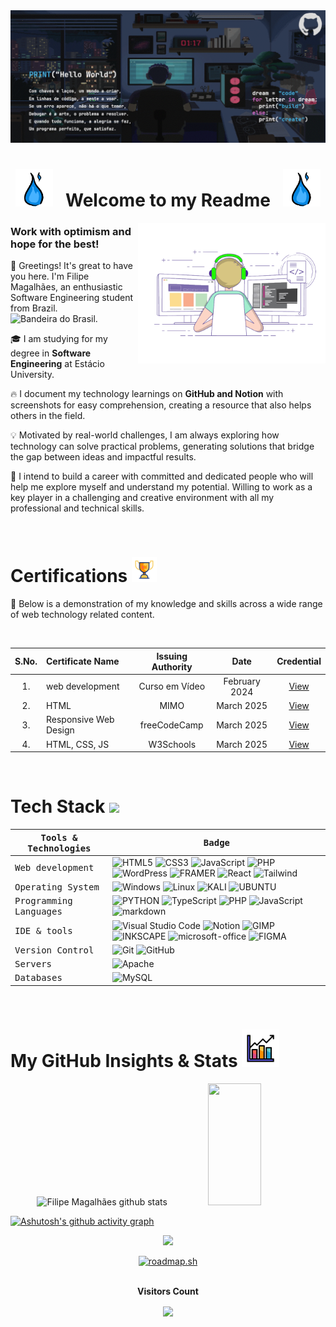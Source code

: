 <!-- Animação de ondas Gray

<img width=100% src="https://capsule-render.vercel.app/api?type=waving&color=DCDCDC&height=120&section=header"/> 

-->

<!-- Essa era a animação de letras aparecendo

 [![Typing SVG](https://readme-typing-svg.herokuapp.com/?color=fff&size=35&center=true&vCenter=true&width=1000&lines=HELLO,+MY+NAME+is+Filipe+Magalhães;I'm+18+years+old;I+am+from+Brazil,+RR;I+study+Software+Engineering;Be+Welcome!+:%29)](https://git.io/typing-svg)
 
 -->

 <div align="center">
    <img src="images/Gifs animados.gif">
 </div>

<div align="center">

# <img src="images/fogoAzul.gif" width="60px" /> &nbsp; Welcome to my Readme &nbsp; <img src="images/fogoAzul.gif" width="60px" />

</div>

<img src="images/transparent_gitgif.gif" align="right" width="300px">

### Work with optimism and hope for the best!

👋 Greetings! It's great to have you here. I'm Filipe Magalhães, an enthusiastic Software Engineering student from Brazil. <img height=15 alt="Bandeira do Brasil" src="https://user-images.githubusercontent.com/39463872/117911655-8b8c0980-b2b4-11eb-9291-403c6f7f8a4d.png"/>.

🎓 I am studying for my degree in **Software Engineering** at Estácio University.

🔥 I document my technology learnings on **GitHub and Notion** with screenshots for easy comprehension, creating a resource that also helps others in the field.

💡 Motivated by real-world challenges, I am always exploring how technology can solve practical problems, generating solutions that bridge the gap between ideas and impactful results.

🤩 I intend to build a career with committed and dedicated people who will help me explore myself and understand my potential. Willing to work as a key player in a challenging and creative environment with all my professional and technical skills.

<br>

<!-- # Projects <img src="images/computer-unscreen.gif" width="48"> -->

# Certifications <img src="images/cup-17086305-unscreen.gif" width="40">

📄 Below is a demonstration of my knowledge and skills across a wide range of web technology related content.

<br>

| S.No. | Certificate Name | Issuing Authority | Date | Credential |
|:-----:|:-----------------|:------------------:|:----:|:----------:|
| 1. | web development | Curso em Vídeo | February 2024 | [View](https://lydian-enthusiasm-040.notion.site/Curso-em-V-deo-571e930a044240b1bdc8556408be9671?pvs=4) |
| 2. | HTML | MIMO | March 2025 | [View](https://github.com/filipecode-03/MIMO) |
| 3. | Responsive Web Design | freeCodeCamp | March 2025 | [View](https://github.com/filipecode-03/freeCodeCamp) |
| 4. | HTML, CSS, JS | W3Schools | March 2025 | [View](https://github.com/filipecode-03/W3Schools) |
<br>

# Tech Stack <img src='https://user-images.githubusercontent.com/74038190/206662607-d9e7591e-bbf9-42f9-9386-29efc927bc16.gif' width="40">

<samp>Tools & Technologies</samp> | <samp>Badge</samp> |
--- | --- |
<samp>Web development</samp> | ![HTML5](https://img.shields.io/badge/HTML5-E34F26?style=for-the-badge&logo=html5&logoColor=white) ![CSS3](https://img.shields.io/badge/CSS3-1572B6?style=for-the-badge&logo=css3&logoColor=white) ![JavaScript](https://img.shields.io/badge/JavaScript-F7DF1E?style=for-the-badge&logo=javascript&logoColor=black) ![PHP](https://img.shields.io/badge/PHP-5c0099?style=for-the-badge&logo=php&logoColor=white&labelColor=5c0099) ![WordPress](https://img.shields.io/badge/Wordpress-21759B?style=for-the-badge&logo=wordpress&logoColor=white) ![FRAMER](https://img.shields.io/badge/Framer-black?style=for-the-badge&logo=framer&logoColor=blue) ![React](https://img.shields.io/badge/React-20232A?style=for-the-badge&logo=react&logoColor=61DAFB) ![Tailwind](https://img.shields.io/badge/Tailwind_CSS-38B2AC?style=for-the-badge&logo=tailwind-css&logoColor=white)|
<samp>Operating System</samp> | ![Windows](https://img.shields.io/badge/-Windows-0077b6?style=for-the-badge&logo=windows&labelColor=0D1117) ![Linux](https://img.shields.io/badge/Linux-FCC624?style=for-the-badge&logo=linux&logoColor=d5d5d5) ![KALI](https://img.shields.io/badge/Kali_Linux-557C94?style=for-the-badge&logo=kali-linux&logoColor=white) ![UBUNTU](https://img.shields.io/badge/Ubuntu-E95420?style=for-the-badge&logo=ubuntu&logoColor=white)|
<samp>Programming Languages</samp> | ![PYTHON](https://img.shields.io/badge/-python-000814?style=for-the-badge&logo=python&logoColor=1572B6&labelColor=000814) ![TypeScript](https://img.shields.io/badge/TypeScript-007ACC?style=for-the-badge&logo=typescript&logoColor=white) ![PHP](https://img.shields.io/badge/PHP-5c0099?style=for-the-badge&logo=php&logoColor=white&labelColor=5c0099) ![JavaScript](https://img.shields.io/badge/JavaScript-F7DF1E?style=for-the-badge&logo=javascript&logoColor=black) ![markdown](https://img.shields.io/badge/Markdown-000000?style=for-the-badge&logo=markdown&logoColor=white)|
<samp>IDE & tools</samp> | ![Visual Studio Code](https://img.shields.io/badge/-Visual%20Studio%20Code-0077b6?style=for-the-badge&logo=visual%20studio%20code&logoColor=blue&labelColor=0D1117) ![Notion](https://img.shields.io/badge/Notion-000000?style=for-the-badge&logo=notion&logoColor=white) ![GIMP](https://img.shields.io/badge/gimp-5C5543?style=for-the-badge&logo=gimp&logoColor=white) ![INKSCAPE](https://img.shields.io/badge/Inkscape-000000?style=for-the-badge&logo=Inkscape&logoColor=white) ![microsoft-office](https://img.shields.io/badge/-microsoft_office-ff8500?style=for-the-badge&logo=microsoft-office&labelColor=0D1117) ![FIGMA](https://img.shields.io/badge/Figma-F24E1E?style=for-the-badge&logo=figma&logoColor=white)|
<samp>Version Control</samp> | ![Git](https://img.shields.io/badge/-Git-000814?style=for-the-badge&logo=git&labelColor=000814) ![GitHub](https://img.shields.io/badge/-GitHub-7b2cbf?style=for-the-badge&logo=github&labelColor=7b2cbf) |
<samp>Servers</samp> | ![Apache](https://img.shields.io/badge/apache-%23D42029.svg?style=for-the-badge&logo=apache&logoColor=0A0209)|
<samp>Databases</samp> | ![MySQL](https://img.shields.io/badge/MySQL-fdc500?style=for-the-badge&logo=mysql&logoColor=0D1117&labelColor=fdc500&textColor=0D1117)|

<br>

# My GitHub Insights & Stats <img src="images/business.gif" width="60">

<div align="center">  
  <img width="49%" height="195px" src="https://github-readme-stats.vercel.app/api?username=filipecode-03&show_icons=true&&count_private=true&hide_border=true&title_color=fff&icon_color=FFFFAF&text_color=c9d1d9&bg_color=262626" alt="Filipe Magalhães github stats"/> 
  <img width="41%" height="195px" src="https://github-readme-stats.vercel.app/api/top-langs/?username=filipecode-03&layout=compact&hide_border=true&title_color=fff&text_color=c9d1d9&bg_color=262626&langs_count=6"/>
</div>

[![Ashutosh's github activity graph](https://github-readme-activity-graph.vercel.app/graph?username=filipecode-03&bg_color=262626&color=c9d1d9&line=c9d1d9&point=fffc&area=true&hide_border=true)](https://github.com/ashutosh00710/github-readme-activity-graph)

<p align="center">
  <img src="https://github-profile-trophy.vercel.app/?username=filipecode-03&theme=dracula&row=2&no-bg=true&column=10&margin-w=15&margin-h=15" />
</p>

<div align="center">
<a href="https://roadmap.sh"><img src="https://roadmap.sh/card/tall/67a8b2ddf86334348205fdb7?variant=dark" alt="roadmap.sh"/></a>
</div>

<div align="center">
<br><p align="center"><b>Visitors Count</b></p>  
<p align="center"><img align="center" src="https://profile-counter.glitch.me/{filipecode-03}/count.svg" /></p> 
<br></div>

<!-- animação de onda gray

<img width=100% src="https://capsule-render.vercel.app/api?type=waving&color=DCDCDC&height=120&section=footer"/> 

-->
